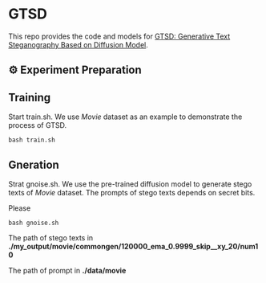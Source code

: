 # GTSD

This repo provides the code and models for [GTSD: Generative Text Steganography Based on Diffusion Model](https://arxiv.org/abs/2504.19433). 

## ⚙️ Experiment Preparation

## Training

Start train.sh. We use *Movie* dataset as an example to demonstrate the process of GTSD.

``` 
bash train.sh
```

## Gneration

Strat gnoise.sh. We use the pre-trained diffusion model to generate stego texts of *Movie* dataset. The prompts of stego texts depends on secret bits.

Please 

``` 
bash gnoise.sh
```

The path of stego texts in **./my_output/movie/commongen/120000_ema_0.9999_skip__xy_20/num10**

The path of prompt in **./data/movie**


